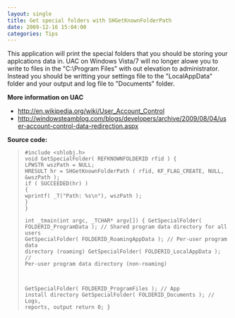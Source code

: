 ```yaml
---
layout: single
title: Get special folders with SHGetKnownFolderPath
date: 2009-12-16 15:04:00
categories: Tips
---
```

This application will print the special folders that you should be storing your applcations data in.
UAC on Windows Vista/7 will no longer alowe you to write to files in the "C:\Program Files\" with out elevation to administrator. Instead you should be writting your settings file to the "LocalAppData" folder and your output and log file to "Documents" folder.

<strong>More information on UAC</strong>
<ul>
	<li><a href="http://en.wikipedia.org/wiki/User_Account_Control">http://en.wikipedia.org/wiki/User_Account_Control</a></li>
	<li><a href="http://windowsteamblog.com/blogs/developers/archive/2009/08/04/user-account-control-data-redirection.aspx">http://windowsteamblog.com/blogs/developers/archive/2009/08/04/user-account-control-data-redirection.aspx</a></li>
</ul>
<strong>Source code:</strong>
<blockquote><code>#include &lt;shlobj.h&gt;
void GetSpecialFolder( REFKNOWNFOLDERID rfid ) {
LPWSTR wszPath = NULL;
HRESULT hr = SHGetKnownFolderPath ( rfid, KF_FLAG_CREATE, NULL, &amp;wszPath );
if ( SUCCEEDED(hr) )
{
wprintf( _T("Path: %s\n"), wszPath );
}
}</code>

<code>int _tmain(int argc, _TCHAR* argv[])
{
GetSpecialFolder( FOLDERID_ProgramData );		// Shared program data directory for all users
GetSpecialFolder( FOLDERID_RoamingAppData );	// Per-user program data directory (roaming)
GetSpecialFolder( FOLDERID_LocalAppData  );		// Per-user program data directory (non-roaming)

</code><code>GetSpecialFolder( FOLDERID_ProgramFiles  );		// App install directory
GetSpecialFolder( FOLDERID_Documents  );		// Logs, reports, output
return 0;
}
</code></blockquote>
